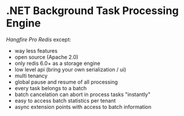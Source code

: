 # .NET Background Task Processing Engine
*Hangfire Pro Redis* except:
- way less features
- open source (Apache 2.0)
- only redis 6.0+ as a storage engine
- low level api (bring your own serialization / ui)
- multi tenancy
- global pause and resume of all processing
- every task belongs to a batch
- batch cancelation can abort in process tasks "instantly"
- easy to access batch statistics per tenant
- async extension points with access to batch information
